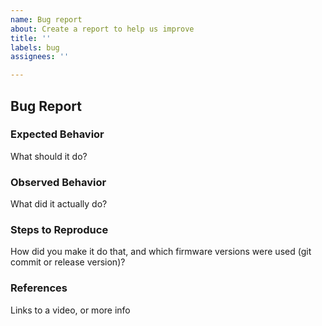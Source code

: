 ```yaml
---
name: Bug report
about: Create a report to help us improve
title: ''
labels: bug
assignees: ''

---
```


## Bug Report

### Expected Behavior

What should it do?

### Observed Behavior

What did it actually do?

### Steps to Reproduce

How did you make it do that, and which firmware versions were used (git commit or release version)?

### References

Links to a video, or more info
